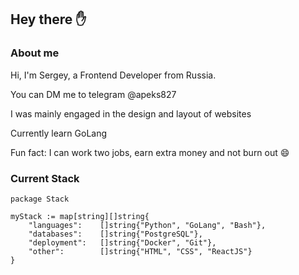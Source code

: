 ## Hey there ✋

### About me
Hi, I'm Sergey, a Frontend Developer from Russia.

You can DM me to telegram @apeks827 

I was mainly engaged in the design and layout of websites 

Currently learn GoLang 

Fun fact: I can work two jobs, earn extra money and not burn out 😄

### Current Stack
```
package Stack

myStack := map[string][]string{
	"languages": 	[]string{"Python", "GoLang", "Bash"},
	"databases": 	[]string{"PostgreSQL"},
	"deployment": 	[]string{"Docker", "Git"},
	"other": 		[]string{"HTML", "CSS", "ReactJS"}
}
``` 
